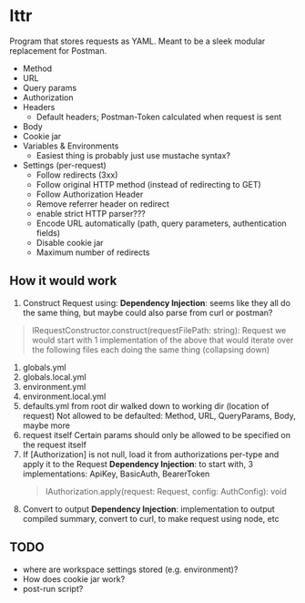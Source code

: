 # lttr

Program that stores requests as YAML. Meant to be a sleek modular replacement for Postman.

- Method
- URL
- Query params
- Authorization
- Headers
  - Default headers; Postman-Token calculated when request is sent
- Body
- Cookie jar
- Variables & Environments
  - Easiest thing is probably just use mustache syntax?
- Settings (per-request)
  - Follow redirects (3xx)
  - Follow original HTTP method (instead of redirecting to GET)
  - Follow Authorization Header
  - Remove referrer header on redirect
  - enable strict HTTP parser???
  - Encode URL automatically (path, query parameters, authentication fields)
  - Disable cookie jar
  - Maximum number of redirects

## How it would work

1. Construct Request using:
  **Dependency Injection**: seems like they all do the same thing, but maybe could also parse from curl or postman?
  > IRequestConstructor.construct(requestFilePath: string): Request
  we would start with 1 implementation of the above that would iterate over the following files each doing the same thing (collapsing down)
  1. globals.yml
  2. globals.local.yml
  3. environment.yml
  4. environment.local.yml
  5. defaults.yml from root dir walked down to working dir (location of request)
    Not allowed to be defaulted: Method, URL, QueryParams, Body, maybe more
  6. request itself
    Certain params should only be allowed to be specified on the request itself
3. If [Authorization] is not null, load it from authorizations per-type and apply it to the Request
    **Dependency Injection**: to start with, 3 implementations: ApiKey, BasicAuth, BearerToken
    > IAuthorization.apply(request: Request, config: AuthConfig): void
4. Convert to output
    **Dependency Injection**: implementation to output compiled summary, convert to curl, to make request using node, etc

## TODO

 - where are workspace settings stored (e.g. environment)?
 - How does cookie jar work?
 - post-run script?
